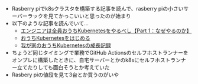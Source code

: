 - Rasberry piでk8sクラスタを構築する記事を読んで、rasberry piの小さいサーバーラックを見てかっこいいと思ったのが始まり
- 以下のような記事を読んでいて...
	- [エンジニアは全員おうちKubernetesをやるべし【Part 1：なぜやるのか】](https://qiita.com/takumi3488/items/2eb4692a5672ee475998)
	- [おうちKubernetesをはじめる](https://zenn.dev/wurly/articles/307476bc5b70ab)
	- [我が家のおうちKubernetesの成長記録](https://eng-blog.iij.ad.jp/archives/11900)
- ちょうど同じタイミングで業務でGitHub Actionsのセルフホストランナーをオンプレに構築したときに、自宅サーバーとかのk8sにセルフホストランナー立てたりしても面白そうとか考えていた
- Rasbery piの値段を見て3台とか買うのがいや